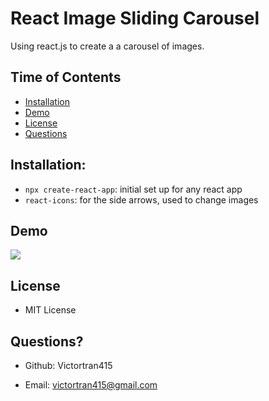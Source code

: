 # React Image Sliding Carousel
Using react.js to create a a carousel of images. 

## Time of Contents
  - [Installation](#installation)
  - [Demo](#Demo) 
  - [License](#license)
  - [Questions](#questions)

## Installation:
- `npx create-react-app`: initial set up for any react app
- `react-icons`: for the side arrows, used to change images

## Demo
<img src='./demo/demo.gif'>

## License
- MIT License

## Questions?
- Github: Victortran415

- Email: victortran415@gmail.com